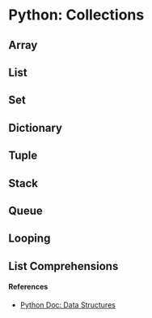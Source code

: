 # Python: Collections

## Array

## List

## Set

## Dictionary

## Tuple

## Stack

## Queue

## Looping

## List Comprehensions

#### References
- [Python Doc: Data Structures](https://docs.python.org/2/tutorial/datastructures.html)
